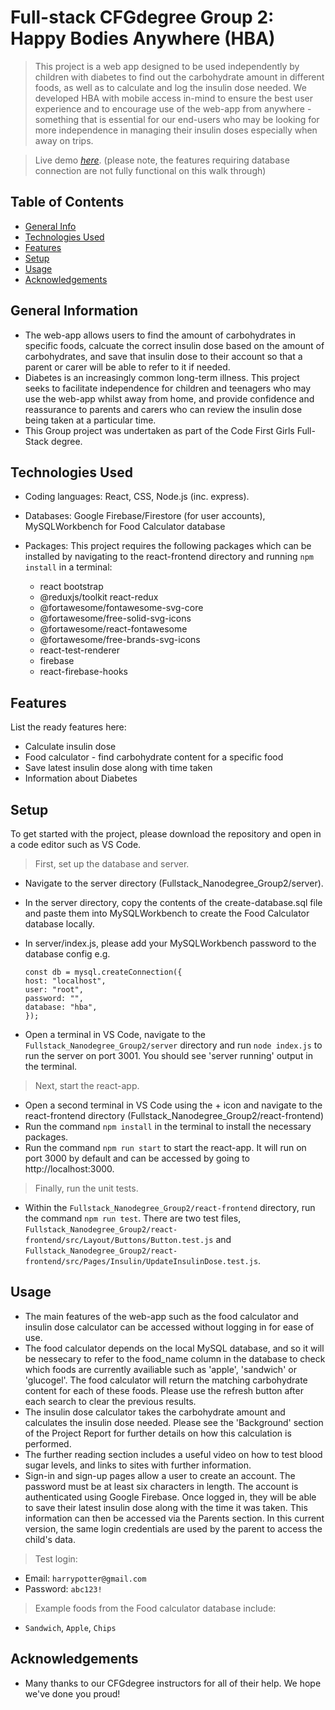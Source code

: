 # Full-stack CFGdegree Group 2: Happy Bodies Anywhere (HBA)
> This project is a web app designed to be used independently by children with diabetes to find out the carbohydrate amount in different foods, as well as to calculate and log the insulin dose needed. We developed HBA with mobile access in-mind to ensure the best user experience and to encourage use of the web-app from anywhere - something that is essential for our end-users who may be looking for more independence in managing their insulin doses especially when away on trips. 

> Live demo [_here_](https://happy-bodies-anywhere.netlify.app/). (please note, the features requiring database connection are not fully functional on this walk through)

## Table of Contents
* [General Info](#general-information)
* [Technologies Used](#technologies-used)
* [Features](#features)
* [Setup](#setup)
* [Usage](#usage)
* [Acknowledgements](#acknowledgements)


## General Information
- The web-app allows users to find the amount of carbohydrates in specific foods, calcuate the correct insulin dose based on the amount of carbohydrates, and save that insulin dose to their account so that a parent or carer will be able to refer to it if needed.
- Diabetes is an increasingly common long-term illness. This project seeks to facilitate independence for children and teenagers who may use the web-app whilst away from home, and provide confidence and reassurance to parents and carers who can review the insulin dose being taken at a particular time. 
- This Group project was undertaken as part of the Code First Girls Full-Stack degree.


## Technologies Used
- Coding languages: React, CSS, Node.js (inc. express).
- Databases: Google Firebase/Firestore (for user accounts), MySQLWorkbench for Food Calculator database
- Packages: This project requires the following packages which can be installed by navigating to the react-frontend directory and running `npm install` in a terminal:

    - react bootstrap
    - @reduxjs/toolkit react-redux
    - @fortawesome/fontawesome-svg-core
    - @fortawesome/free-solid-svg-icons
    - @fortawesome/react-fontawesome
    - @fortawesome/free-brands-svg-icons
    - react-test-renderer
    - firebase
    - react-firebase-hooks

## Features
List the ready features here:
- Calculate insulin dose
- Food calculator - find carbohydrate content for a specific food
- Save latest insulin dose along with time taken
- Information about Diabetes


## Setup

To get started with the project, please download the repository and open in a code editor such as VS Code.

> First, set up the database and server.
- Navigate to the server directory (Fullstack_Nanodegree_Group2/server).
- In the server directory, copy the contents of the create-database.sql file and paste them into MySQLWorkbench to create the Food Calculator database locally. 
- In server/index.js, please add your MySQLWorkbench password to the database config e.g.

    ```
    const db = mysql.createConnection({
    host: "localhost",
    user: "root",
    password: "",
    database: "hba",
    });
    ```
- Open a terminal in VS Code, navigate to the `Fullstack_Nanodegree_Group2/server` directory and run `node index.js` to run the server on port 3001. You should see 'server running' output in the terminal.

> Next, start the react-app.
- Open a second terminal in VS Code using the + icon and navigate to the react-frontend directory (Fullstack_Nanodegree_Group2/react-frontend)
- Run the command ```npm install``` in the terminal to install the necessary packages.
- Run the command ```npm run start``` to start the react-app. It will run on port 3000 by default and can be accessed by going to http://localhost:3000.

> Finally, run the unit tests.
- Within the `Fullstack_Nanodegree_Group2/react-frontend` directory, run the command `npm run test`. There are two test files, `Fullstack_Nanodegree_Group2/react-frontend/src/Layout/Buttons/Button.test.js` and `Fullstack_Nanodegree_Group2/react-frontend/src/Pages/Insulin/UpdateInsulinDose.test.js`. 


## Usage
- The main features of the web-app such as the food calculator and insulin dose calculator can be accessed without logging in for ease of use. 
- The food calculator depends on the local MySQL database, and so it will be nessecary to refer to the food_name column in the database to check which foods are currently availiable such as 'apple', 'sandwich' or 'glucogel'. The food calculator will return the matching carbohydrate content for each of these foods. Please use the refresh button after each search to clear the previous results.
- The insulin dose calculator takes the carbohydrate amount and calculates the insulin dose needed. Please see the 'Background' section of the Project Report for further details on how this calculation is performed.
- The further reading section includes a useful video on how to test blood sugar levels, and links to sites with further information.
- Sign-in and sign-up pages allow a user to create an account. The password must be at least six characters in length. The account is authenticated using Google Firebase. Once logged in, they will be able to save their latest insulin dose along with the time it was taken. This information can then be accessed via the Parents section. In this current version, the same login credentials are used by the parent to access the child's data.
 
 > Test login:
 - Email: `harrypotter@gmail.com`
 - Password: `abc123!`

> Example foods from the Food calculator database include: 
- `Sandwich`, `Apple`, `Chips`

## Acknowledgements
- Many thanks to our CFGdegree instructors for all of their help. We hope we've done you proud! 
